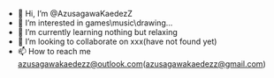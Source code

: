 - 👋 Hi, I’m @AzusagawaKaedezZ
- 👀 I’m interested in games\music\drawing...
- 🌱 I’m currently learning nothing but relaxing
- 💞️ I’m looking to collaborate on xxx(have not found yet)
- 📫 How to reach me azusagawakaedezz@outlook.com(azusagawakaedezz@gmail.com)

<!---
AzusagawaKaedezZ/AzusagawaKaedezZ is a ✨ special ✨ repository because its `README.md` (this file) appears on your GitHub profile.
You can click the Preview link to take a look at your changes.
--->
